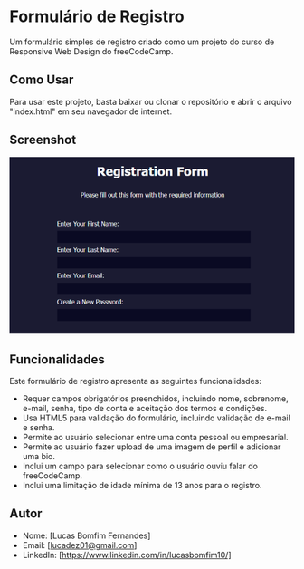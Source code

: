 # Formulário de Registro

Um formulário simples de registro criado como um projeto do curso de Responsive Web Design do freeCodeCamp.

## Como Usar

Para usar este projeto, basta baixar ou clonar o repositório e abrir o arquivo "index.html" em seu navegador de internet.

## Screenshot

![Screenshot do projeto Formulário de Registro](./screenshot.png)

## Funcionalidades

Este formulário de registro apresenta as seguintes funcionalidades:

- Requer campos obrigatórios preenchidos, incluindo nome, sobrenome, e-mail, senha, tipo de conta e aceitação dos termos e condições.
- Usa HTML5 para validação do formulário, incluindo validação de e-mail e senha.
- Permite ao usuário selecionar entre uma conta pessoal ou empresarial.
- Permite ao usuário fazer upload de uma imagem de perfil e adicionar uma bio.
- Inclui um campo para selecionar como o usuário ouviu falar do freeCodeCamp.
- Inclui uma limitação de idade mínima de 13 anos para o registro.

## Autor

- Nome: [Lucas Bomfim Fernandes]
- Email: [lucadez01@gmail.com]
- LinkedIn: [https://www.linkedin.com/in/lucasbomfim10/]